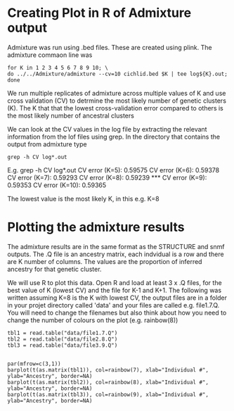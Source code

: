 
# Creating Plot in R of Admixture output 
Admixture was run using .bed files. These are created using plink. The admixture commaon line was

```
for K in 1 2 3 4 5 6 7 8 9 10; \
do ../../Admixture/admixture --cv=10 cichlid.bed $K | tee log${K}.out; 
done
```

We run multiple replicates of admixture across multiple values of K and use cross validation (CV) to  detrmine the most likely number of genetic clusters (K). 
The K that that the lowest cross-validation error compared to others is the most likely number of ancestral clusters

We can look at the CV values in the log file by extracting the relevant information from the lof files using grep. In the directory that contains the output from admixture type
```
grep -h CV log*.out
```

E.g. 
grep -h CV log*.out
CV error (K=5): 0.59575
CV error (K=6): 0.59378
CV error (K=7): 0.59293
CV error (K=8): 0.59239 ***
CV error (K=9): 0.59353
CV error (K=10): 0.59365

The lowest value is the most likely K, in this e.g. K=8

# Plotting the admixture results

The admixture results are in the same format as the STRUCTURE and snmf outputs. The .Q file is an ancestry matrix, each indvidual is a row and there are K number of columns. The values are the proportion of inferred ancestry for that genetic cluster.

We will use R to plot this data. Open R and load at least 3 x .Q files, for the best value of K (lowest CV) and the file for K-1 and K+1. 
The following was written assuming K=8 is the K with lowest CV, the output files are in a folder in your projet directory called 'data' and your files are called e.g. file1.7.Q. You will need to change the filenames but also think about how you need to change the number of colours on the plot (e.g. rainbow(8))

```
tbl1 = read.table("data/file1.7.Q")
tbl2 = read.table("data/file2.8.Q")
tbl3 = read.table("data/file3.9.Q")


par(mfrow=c(3,1))
barplot(t(as.matrix(tbl1)), col=rainbow(7), xlab="Individual #", ylab="Ancestry", border=NA)
barplot(t(as.matrix(tbl2)), col=rainbow(8), xlab="Individual #", ylab="Ancestry", border=NA)
barplot(t(as.matrix(tbl3)), col=rainbow(9), xlab="Individual #", ylab="Ancestry", border=NA)

```

